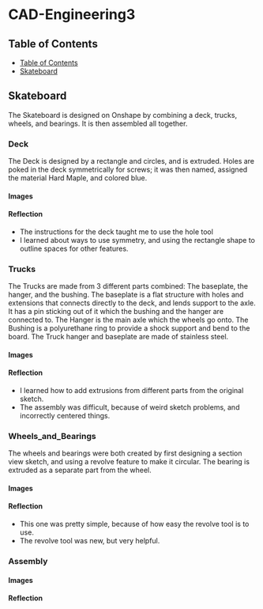 # CAD-Engineering3

## Table of Contents
* [Table of Contents](#TableOfContents)
* [Skateboard](#Skateboard)

## Skateboard
The Skateboard is designed on Onshape by combining a deck, trucks, wheels, and bearings. It is then assembled all together.

### Deck
The Deck is designed by a rectangle and circles, and is extruded. Holes are poked in the deck symmetrically for screws; it was then named, assigned the material Hard Maple, and colored blue.

#### Images

#### Reflection
* The instructions for the deck taught me to use the hole tool
* I learned about ways to use symmetry, and using the rectangle shape to outline spaces for other features.

### Trucks
The Trucks are made from 3 different parts combined: The baseplate, the hanger, and the bushing. The baseplate is a flat structure with holes and extensions that connects directly to the deck, and lends support to the axle. It has a pin sticking out of it which the bushing and the hanger are connected to. 
The Hanger is the main axle which the wheels go onto.
The Bushing is a polyurethane ring to provide a shock support and bend to the board.
The Truck hanger and baseplate are made of stainless steel.

#### Images

#### Reflection
* I learned how to add extrusions from different parts from the original sketch.
* The assembly was difficult, because of weird sketch problems, and incorrectly centered things.

### Wheels_and_Bearings
The wheels and bearings were both created by first designing a section view sketch, and using a revolve feature to make it circular. The bearing is extruded as a separate part from the wheel.

#### Images

#### Reflection
* This one was pretty simple, because of how easy the revolve tool is to use. 
* The revolve tool was new, but very helpful.

### Assembly

#### Images

#### Reflection
